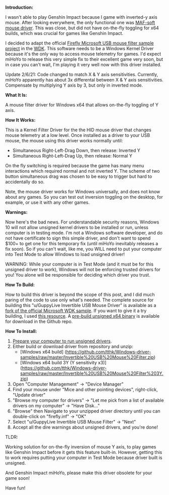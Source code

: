 **Introduction:**

I wasn't able to play Genshin Impact because I game with inverted-y axis mouse.  After looking everywhere, the only functional one was [MAF-soft mouse driver](https://www.maf-soft.de/mafmouse/).  This was close, but did not have on-the-fly toggling for x64 builds, which was crucial for games like Genshin Impact.

I decided to adapt the official [Firefly Microsoft USB mouse filter sample project](https://github.com/microsoft/Windows-driver-samples/tree/master/hid/firefly) in the [WDK](https://docs.microsoft.com/en-us/windows-hardware/drivers/download-the-wdk).  This software needs to be a Windows Kernel Driver because it's the only way to access mouse telemetry for games.  I'd expect miHoYo to release this very simple fix to their excellent game very soon, but in case you can't wait, I'm playing it very well now with this driver installed.

Update 2/6/21: Code changed to match X & Y axis sensitivities.  Currently, miHoYo apparently has about 3x differental between X & Y axis sensitivities.  Compensate by multiplying Y axis by 3, but only in inverted mode.

**What It Is:**

A mouse filter driver for Windows x64 that allows on-the-fly toggling of Y axis.

**How It Works:**

This  is a Kernel Filter Driver for the the HID mouse driver that changes mouse telemetry at a low level.
Once installed as a driver to your USB mouse, the mouse using this driver works normally until:

* Simultaneous Right-Left-Drag Down, then release: Inverted Y
* Simultaneous Right-Left-Drag Up, then release: Normal Y

On the fly switching is required because the game has many menu interactions which required normal and not inverted Y. The scheme of two button simultaneous drag was chosen to be easy to trigger but hard to accidentally do so.

Note, the mouse driver works for Windows universally, and does not know about any games.  So you can test out inversion toggling on the desktop, for example, or use it with any other games.

**Warnings:**

Now here's the bad news.  For understandable security reasons, Windows 10 will not allow unsigned kernel drivers to be installed or run, unless computer is in testing mode.  I'm not a Windows software developer, and do not have certificate to sign this simple driver, and don't want to spend $100+ to get one for this temporary fix (until miHoYo inevitably releases a fix soon).  So if you can't wait, like me, you WILL need to put your computer into Test Mode to allow Windows to load unsigned driver!

WARNING: While your computer is in Test Mode (and it must be for this unsigned driver to work), Windows will not be enforcing trusted drivers for you!  You alone will be responsible for deciding which driver you trust.

**How To Build:**

How to build this driver is beyond the scope of this post, and I did much paring of the code to use only what's needed.  The complete source for building this "u/GuppyLive Invertible USB Mouse Driver" is available as a [fork of the official Microsoft WDK sample](https://github.com/tthk/Windows-driver-samples).  If you want to give it a try building, I used [this resource](https://docs.microsoft.com/en-us/windows-hardware/drivers/develop/building-a-driver).  A [pre-build unsigned x64 binary](https://github.com/tthk/Windows-driver-samples/raw/master/Invertible%20USB%20Mouse%20Filter.zip) is available for download in the Github repo.

**How To Install:**

1. [Prepare your computer to run unsigned drivers](https://www.maketecheasier.com/install-unsigned-drivers-windows10/).
2. Either build or download driver from repository and unzip:
	* [Windows x64 build] (https://github.com/tthk/Windows-driver-samples/raw/master/Invertible%20USB%20Mouse%20Filter.zip)
	* [Windows x64 build 3Y (Y sensitivity x3)] (https://github.com/tthk/Windows-driver-samples/raw/master/Invertible%20USB%20Mouse%20Filter%203Y.zip)
3. Open "Computer Management" -> "Device Manager"
4. Find your mouse under "Mice and other pointing devices", right-click, "Update driver"
5. "Browse my computer for drivers" -> "Let me pick from a list of available drivers on my computer" -> "Have Disk..."
6. "Browse" then Navigate to your unzipped driver directory until you can double-click on "firefly.inf" -> "OK"
7. Select "u/GuppyLive Invertible USB Mouse Filter" -> "Next"
8. Accept all the dire warnings about unsigned drivers, and you're done!


TLDR:

Working solution for on-the-fly inversion of mouse Y axis,  to play games like Genshin Impact before it gets this feature built-in.  However, getting this to work requires putting your computer in Test Mode because driver built is unsigned.

And Genshin Impact miHoYo, please make this driver obsolete for your game soon!

Have fun!  
